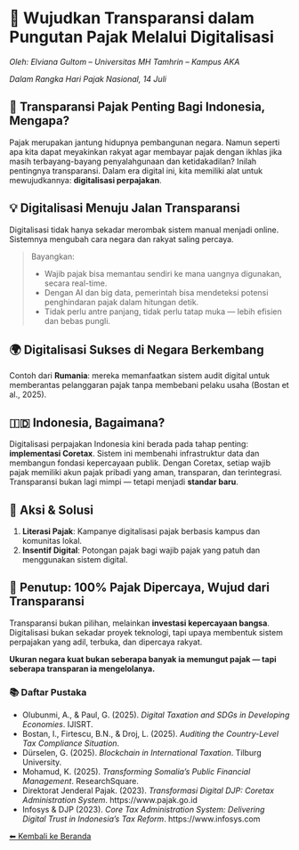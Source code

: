 <!DOCTYPE html>
<html lang="id">
<head>
  <meta charset="UTF-8">
  <title>Wujudkan Transparansi dalam Pungutan Pajak</title>
  <link rel="stylesheet" href="style.css">
</head>
<body>
  <h1>📌 Wujudkan Transparansi dalam Pungutan Pajak Melalui Digitalisasi</h1>
  <p><em>Oleh: Elviana Gultom – Universitas MH Tamhrin – Kampus AKA</em></p>
  <p><em>Dalam Rangka Hari Pajak Nasional, 14 Juli</em></p>

  <h2>📍 Transparansi Pajak Penting Bagi Indonesia, Mengapa?</h2>
  <p>Pajak merupakan jantung hidupnya pembangunan negara. Namun seperti apa kita dapat meyakinkan rakyat agar membayar pajak dengan ikhlas jika masih terbayang-bayang penyalahgunaan dan ketidakadilan? Inilah pentingnya transparansi. Dalam era digital ini, kita memiliki alat untuk mewujudkannya: <strong>digitalisasi perpajakan</strong>.</p>

  <h2>💡 Digitalisasi Menuju Jalan Transparansi</h2>
  <p>Digitalisasi tidak hanya sekadar merombak sistem manual menjadi online. Sistemnya mengubah cara negara dan rakyat saling percaya.</p>

  <blockquote>
    Bayangkan:  
    <ul>
      <li>Wajib pajak bisa memantau sendiri ke mana uangnya digunakan, secara real-time.</li>
      <li>Dengan AI dan big data, pemerintah bisa mendeteksi potensi penghindaran pajak dalam hitungan detik.</li>
      <li>Tidak perlu antre panjang, tidak perlu tatap muka — lebih efisien dan bebas pungli.</li>
    </ul>
  </blockquote>

  <h2>🌍 Digitalisasi Sukses di Negara Berkembang</h2>
  <p>Contoh dari <strong>Rumania</strong>: mereka memanfaatkan sistem audit digital untuk memberantas pelanggaran pajak tanpa membebani pelaku usaha (Bostan et al., 2025).</p>

  <h2>🇮🇩 Indonesia, Bagaimana?</h2>
  <p>Digitalisasi perpajakan Indonesia kini berada pada tahap penting: <strong>implementasi Coretax</strong>. Sistem ini membenahi infrastruktur data dan membangun fondasi kepercayaan publik. Dengan Coretax, setiap wajib pajak memiliki akun pajak pribadi yang aman, transparan, dan terintegrasi. Transparansi bukan lagi mimpi — tetapi menjadi <strong>standar baru</strong>.</p>

  <h2>🚀 Aksi & Solusi</h2>
  <ol>
    <li><strong>Literasi Pajak</strong>: Kampanye digitalisasi pajak berbasis kampus dan komunitas lokal.</li>
    <li><strong>Insentif Digital</strong>: Potongan pajak bagi wajib pajak yang patuh dan menggunakan sistem digital.</li>
  </ol>

  <h2>🏁 Penutup: 100% Pajak Dipercaya, Wujud dari Transparansi</h2>
  <p>Transparansi bukan pilihan, melainkan <strong>investasi kepercayaan bangsa</strong>. Digitalisasi bukan sekadar proyek teknologi, tapi upaya membentuk sistem perpajakan yang adil, terbuka, dan dipercaya rakyat.</p>
  <p><strong>Ukuran negara kuat bukan seberapa banyak ia memungut pajak — tapi seberapa transparan ia mengelolanya.</strong></p>

  <h3>📚 Daftar Pustaka</h3>
  <ul>
    <li>Olubunmi, A., & Paul, G. (2025). <em>Digital Taxation and SDGs in Developing Economies</em>. IJISRT.</li>
    <li>Bostan, I., Firtescu, B.N., & Droj, L. (2025). <em>Auditing the Country-Level Tax Compliance Situation</em>.</li>
    <li>Dürselen, G. (2025). <em>Blockchain in International Taxation</em>. Tilburg University.</li>
    <li>Mohamud, K. (2025). <em>Transforming Somalia’s Public Financial Management</em>. ResearchSquare.</li>
    <li>Direktorat Jenderal Pajak. (2023). <em>Transformasi Digital DJP: Coretax Administration System</em>. https://www.pajak.go.id</li>
    <li>Infosys & DJP (2023). <em>Core Tax Administration System: Delivering Digital Trust in Indonesia’s Tax Reform</em>. https://www.infosys.com</li>
  </ul>

  <p><a href="index.html">⬅ Kembali ke Beranda</a></p>
</body>
</html>
